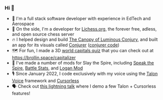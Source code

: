 ### Hi 👋

- 🚀 I'm a full stack software developer with experience in EdTech and Aerospace
- 🐴 On the side, I'm a developer for [Lichess.org](https://github.com/lichess-org/lila), the forever free, adless, and open source chess server
- 🔥 I helped design and build [The Canopy of Luminous Conjury](https://se.cretfi.re/canopy/), and built an app for its visuals called [Conjurer](https://canopyconjurer.vercel.app) ([conjurer code](https://github.com/SotSF/conjurer))
- 🗺️ For fun, I made a 3D [world capitals quiz](https://github.com/brollin/nextjs) that you can check out at https://brollin.space/capitalizer
- 🗼 I've made a number of mods for Slay the Spire, including [Speak the Spire](https://github.com/brollin/speak-the-spire-talon), [Battle Stats](https://github.com/brollin/BattleStatsMod), and [Logan Mod](https://github.com/brollin/LoganMod)
- 🎙️ Since January 2022, I code exclusively with my voice using the [Talon Voice](https://talonvoice.com/) framework and [Cursorless](https://marketplace.visualstudio.com/items?itemName=pokey.cursorless)
- 🗣 Check out [this lightning talk](https://www.youtube.com/watch?v=8nvx1KqyyIQ) where I demo a few Talon + Cursorless features!
